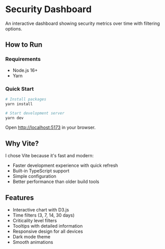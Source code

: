 # Security Dashboard

An interactive dashboard showing security metrics over time with filtering options.

## How to Run

### Requirements

- Node.js 16+
- Yarn

### Quick Start

```bash
# Install packages
yarn install

# Start development server
yarn dev
```

Open [http://localhost:5173](http://localhost:5173) in your browser.

## Why Vite?

I chose Vite because it's fast and modern:

- Faster development experience with quick refresh
- Built-in TypeScript support
- Simple configuration
- Better performance than older build tools

## Features

- Interactive chart with D3.js
- Time filters (3, 7, 14, 30 days)
- Criticality level filters
- Tooltips with detailed information
- Responsive design for all devices
- Dark mode theme
- Smooth animations
